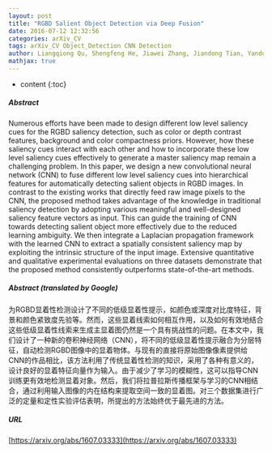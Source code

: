 ```yaml
---
layout: post
title: "RGBD Salient Object Detection via Deep Fusion"
date: 2016-07-12 12:32:56
categories: arXiv_CV
tags: arXiv_CV Object_Detection CNN Detection
author: Liangqiong Qu, Shengfeng He, Jiawei Zhang, Jiandong Tian, Yandong Tang, Qingxiong Yang
mathjax: true
---
```


* content
{:toc}

##### Abstract
Numerous efforts have been made to design different low level saliency cues for the RGBD saliency detection, such as color or depth contrast features, background and color compactness priors. However, how these saliency cues interact with each other and how to incorporate these low level saliency cues effectively to generate a master saliency map remain a challenging problem. In this paper, we design a new convolutional neural network (CNN) to fuse different low level saliency cues into hierarchical features for automatically detecting salient objects in RGBD images. In contrast to the existing works that directly feed raw image pixels to the CNN, the proposed method takes advantage of the knowledge in traditional saliency detection by adopting various meaningful and well-designed saliency feature vectors as input. This can guide the training of CNN towards detecting salient object more effectively due to the reduced learning ambiguity. We then integrate a Laplacian propagation framework with the learned CNN to extract a spatially consistent saliency map by exploiting the intrinsic structure of the input image. Extensive quantitative and qualitative experimental evaluations on three datasets demonstrate that the proposed method consistently outperforms state-of-the-art methods.

##### Abstract (translated by Google)
为RGBD显着性检测设计了不同的低级显着性提示，如颜色或深度对比度特征，背景和颜色紧致度先验等。然而，这些显着线索如何相互作用，以及如何有效地结合这些低级显着性线索来生成主显着图仍然是一个具有挑战性的问题。在本文中，我们设计了一种新的卷积神经网络（CNN），将不同的低级显着性提示融合为分层特征，自动检测RGBD图像中的显着物体。与现有的直接将原始图像像素提供给CNN的作品相比，该方法利用了传统显着性检测的知识，采用了各种有意义的，设计良好的显着特征向量作为输入。由于减少了学习的模糊性，这可以指导CNN训练更有效地检测显着对象。然后，我们将拉普拉斯传播框架与学习的CNN相结合，通过利用输入图像的内在结构来提取空间一致的显着图。对三个数据集进行广泛的定量和定性实验评估表明，所提出的方法始终优于最先进的方法。

##### URL
[https://arxiv.org/abs/1607.03333](https://arxiv.org/abs/1607.03333)

